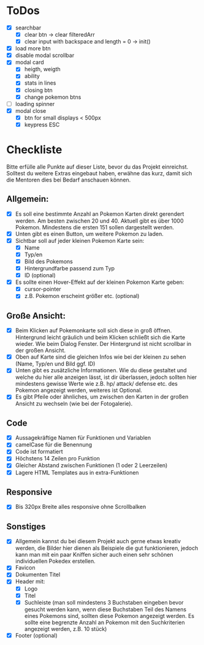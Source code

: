 # ToDos

- [x] searchbar
  - [x] clear btn -> clear filteredArr
  - [x] clear input with backspace and length = 0 -> init()
- [x] load more btn
- [x] disable modal scrollbar
- [x] modal card
  - [x] heigth, weigth
  - [x] ability
  - [x] stats in lines
  - [x] closing btn
  - [x] change pokemon btns
- [ ] loading spinner
- [x] modal close
  - [x] btn for small displays < 500px
  - [x] keypress ESC

# Checkliste

Bitte erfülle alle Punkte auf dieser Liste, bevor du das Projekt einreichst. Solltest du weitere Extras eingebaut haben, erwähne das kurz, damit sich die Mentoren dies bei Bedarf anschauen können.

## Allgemein:

- [x] Es soll eine bestimmte Anzahl an Pokemon Karten direkt gerendert werden. Am besten zwischen 20 und 40. Aktuell gibt es über 1000 Pokemon. Mindestens die ersten 151 sollen dargestellt werden.
- [x] Unten gibt es einen Button, um weitere Pokemon zu laden.
- [x] Sichtbar soll auf jeder kleinen Pokemon Karte sein:
  - [x] Name
  - [x] Typ/en
  - [x] Bild des Pokemons
  - [x] Hintergrundfarbe passend zum Typ
  - [x] ID (optional)
- [x] Es sollte einen Hover-Effekt auf der kleinen Pokemon Karte geben:
  - [x] cursor-pointer
  - [x] z.B. Pokemon erscheint größer etc. (optional)

## Große Ansicht:

- [x] Beim Klicken auf Pokemonkarte soll sich diese in groß öffnen.
      Hintergrund leicht gräulich und beim Klicken schließt sich die Karte wieder. Wie beim Dialog Fenster. Der Hintergrund ist nicht scrollbar in der großen Ansicht.
- [x] Oben auf Karte sind die gleichen Infos wie bei der kleinen zu sehen (Name, Typ/en und Bild ggf. ID)
- [x] Unten gibt es zusätzliche Informationen. Wie du diese gestaltet und welche du hier alle anzeigen lässt, ist dir überlassen, jedoch sollten hier mindestens gewisse Werte wie z.B. hp/ attack/ defense etc. des Pokemon angezeigt werden, weiteres ist Optional.
- [x] Es gibt Pfeile oder ähnliches, um zwischen den Karten in der großen Ansicht zu wechseln (wie bei der Fotogalerie).

## Code

- [x] Aussagekräftige Namen für Funktionen und Variablen
- [x] camelCase für die Benennung
- [x] Code ist formatiert
- [x] Höchstens 14 Zeilen pro Funktion
- [x] Gleicher Abstand zwischen Funktionen (1 oder 2 Leerzeilen)
- [x] Lagere HTML Templates aus in extra-Funktionen

## Responsive

- [x] Bis 320px Breite alles responsive ohne Scrollbalken

## Sonstiges

- [x] Allgemein kannst du bei diesem Projekt auch gerne etwas kreativ werden, die Bilder hier dienen als Beispiele die gut funktionieren, jedoch kann man mit ein paar Kniffen sicher auch einen sehr schönen individuellen Pokedex erstellen.
- [x] Favicon
- [x] Dokumenten Titel
- [x] Header mit:
  - [x] Logo
  - [x] Titel
  - [x] Suchleiste (man soll mindestens 3 Buchstaben eingeben bevor gesucht werden kann, wenn diese Buchstaben Teil des Namens eines Pokemons sind, sollten diese Pokemon angezeigt werden. Es sollte eine begrenzte Anzahl an Pokemon mit den Suchkriterien angezeigt werden, z.B. 10 stück)
- [x] Footer (optional)
